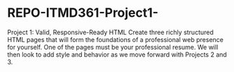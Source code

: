 # REPO-ITMD361-Project1-
Project 1:  Valid, Responsive-Ready HTML
Create three richly structured HTML pages that will form the foundations of a professional web presence for yourself. One of the pages must be your professional resume.
We will then look to add style and behavior as we move forward with Projects 2 and 3.
